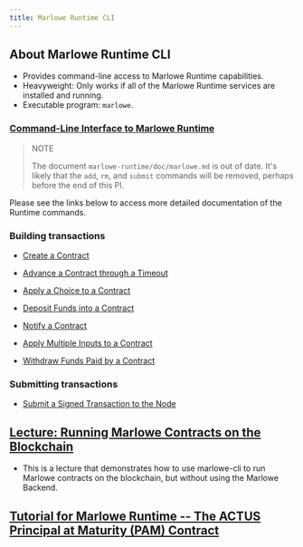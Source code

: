 ```yaml
---
title: Marlowe Runtime CLI
---
```


## About Marlowe Runtime CLI

* Provides command-line access to Marlowe Runtime capabilities.
* Heavyweight: Only works if all of the Marlowe Runtime services are installed and running.
* Executable program: `marlowe`. 

### [Command-Line Interface to Marlowe Runtime](https://github.com/input-output-hk/marlowe-cardano/blob/main/marlowe-runtime/doc/marlowe.md) 

> NOTE 
> 
>  The document `marlowe-runtime/doc/marlowe.md` is out of date. It's likely that the `add`, `rm`, and `submit` commands will be removed, perhaps before the end of this PI. 

Please see the links below to access more detailed documentation of the Runtime commands. 

### Building transactions

* [Create a Contract](https://github.com/input-output-hk/marlowe-cardano/blob/main/marlowe-runtime/doc/marlowe/create.md)

* [Advance a Contract through a Timeout](https://github.com/input-output-hk/marlowe-cardano/blob/main/marlowe-runtime/doc/marlowe/advance.md)

* [Apply a Choice to a Contract](https://github.com/input-output-hk/marlowe-cardano/blob/main/marlowe-runtime/doc/marlowe/choose.md)

* [Deposit Funds into a Contract](https://github.com/input-output-hk/marlowe-cardano/blob/main/marlowe-runtime/doc/marlowe/deposit.md)

* [Notify a Contract](https://github.com/input-output-hk/marlowe-cardano/blob/main/marlowe-runtime/doc/marlowe/notify.md)

* [Apply Multiple Inputs to a Contract](https://github.com/input-output-hk/marlowe-cardano/blob/main/marlowe-runtime/doc/marlowe/apply.md)

* [Withdraw Funds Paid by a Contract](https://github.com/input-output-hk/marlowe-cardano/blob/main/marlowe-runtime/doc/marlowe/withdraw.md)

### Submitting transactions

* [Submit a Signed Transaction to the Node](https://github.com/input-output-hk/marlowe-cardano/blob/main/marlowe-runtime/doc/marlowe/submit.md)

## [Lecture: Running Marlowe Contracts on the Blockchain](https://github.com/input-output-hk/marlowe-cardano/blob/main/marlowe-cli/lectures/04-marlowe-cli-concrete.md)

* This is a lecture that demonstrates how to use marlowe-cli to run Marlowe contracts on the blockchain, but without using the Marlowe Backend. 

## [Tutorial for Marlowe Runtime -- The ACTUS Principal at Maturity (PAM) Contract](https://github.com/input-output-hk/marlowe-cardano/blob/main/marlowe-runtime/doc/tutorial.ipynb)
